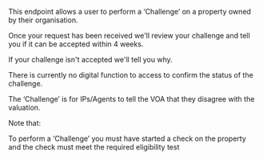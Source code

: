 <p>This endpoint allows a user to perform a ‘Challenge’ on a property owned by
their organisation.</p>

<p>Once your request has been received we'll review your challenge and tell you if it can be accepted within 4 weeks.</p>
<p>If your challenge isn't accepted we'll tell you why.</p>
<p>There is currently no digital function to access to confirm the status of the challenge.</p>

<p>The ‘Challenge’ is for IPs/Agents to tell the VOA  that they disagree with the valuation. </p>

<p>Note that:</p>

<p>To perform a ‘Challenge’ you must have started a check on the property and the check must meet the required eligibility test</p>

